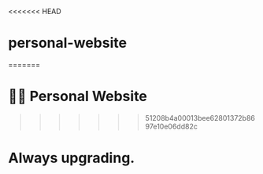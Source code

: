 <<<<<<< HEAD
# personal-website
=======
# 🤵🏻  Personal Website
>>>>>>> 51208b4a00013bee62801372b8697e10e06dd82c
#
#
# Always upgrading.
